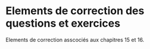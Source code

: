 # Elements de correction des questions et exercices

Elements de correction asscociés aux chapitres 15 et 16.